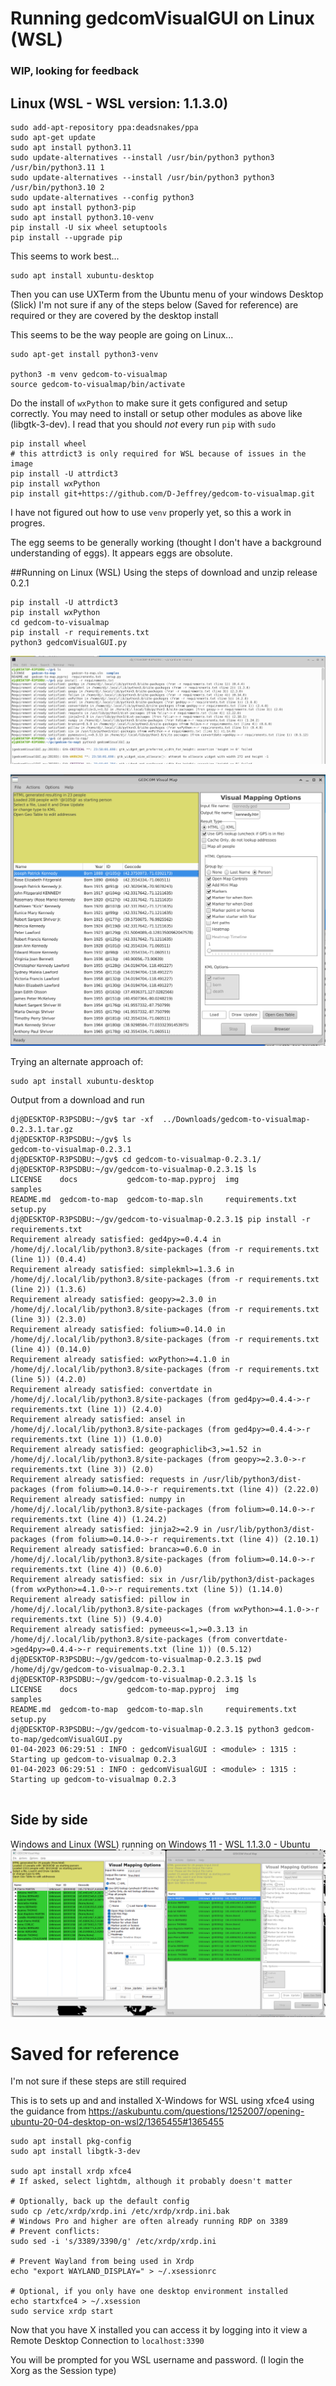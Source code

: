 
# Running gedcomVisualGUI on Linux (WSL)

### WIP, looking for feedback


## Linux (WSL - WSL version: 1.1.3.0)
  
```
sudo add-apt-repository ppa:deadsnakes/ppa
sudo apt-get update
sudo apt install python3.11
sudo update-alternatives --install /usr/bin/python3 python3 /usr/bin/python3.11 1
sudo update-alternatives --install /usr/bin/python3 python3 /usr/bin/python3.10 2
sudo update-alternatives --config python3
sudo apt install python3-pip
sudo apt install python3.10-venv
pip install -U six wheel setuptools
pip install --upgrade pip

```


This seems to work best...
```
sudo apt install xubuntu-desktop
```

Then you can use UXTerm from the Ubuntu menu of your windows Desktop (Slick)
I'm not sure if any of the steps below (Saved for reference) are required or they are covered by the desktop install

This seems to be the way people are going on Linux...

```
sudo apt-get install python3-venv

python3 -m venv gedcom-to-visualmap
source gedcom-to-visualmap/bin/activate
```

Do the install of `wxPython` to make sure it gets configured and setup correctly.   You may need to install or setup other
modules as above like (libgtk-3-dev).  I read that you should *not* every run `pip` with `sudo`

```
pip install wheel
# this attrdict3 is only required for WSL because of issues in the image
pip install -U attrdict3
pip install wxPython
pip install git+https://github.com/D-Jeffrey/gedcom-to-visualmap.git
```

I have not figured out how to use `venv` properly yet, so this a work in progres.

The egg seems to be generally working (thought I don't have a background understanding of eggs).  It appears eggs are obsolute.


##Running on Linux (WSL)
Using the steps of download and unzip release 0.2.1
```
pip install -U attrdict3
pip install wxPython
cd gedcom-to-visualmap
pip install -r requirements.txt
python3 gedcomVisualGUI.py 
```

![img](img/WSL-2023-04-01-bash.png)

![img](img/WSL-2023-03-31.png)


Trying an alternate approach of:

```
sudo apt install xubuntu-desktop

```

Output from a download and run
```
dj@DESKTOP-R3PSDBU:~/gv$ tar -xf  ../Downloads/gedcom-to-visualmap-0.2.3.1.tar.gz 
dj@DESKTOP-R3PSDBU:~/gv$ ls
gedcom-to-visualmap-0.2.3.1
dj@DESKTOP-R3PSDBU:~/gv$ cd gedcom-to-visualmap-0.2.3.1/
dj@DESKTOP-R3PSDBU:~/gv/gedcom-to-visualmap-0.2.3.1$ ls
LICENSE    docs           gedcom-to-map.pyproj  img               samples
README.md  gedcom-to-map  gedcom-to-map.sln     requirements.txt  setup.py
dj@DESKTOP-R3PSDBU:~/gv/gedcom-to-visualmap-0.2.3.1$ pip install -r requirements.txt 
Requirement already satisfied: ged4py>=0.4.4 in /home/dj/.local/lib/python3.8/site-packages (from -r requirements.txt (line 1)) (0.4.4)
Requirement already satisfied: simplekml>=1.3.6 in /home/dj/.local/lib/python3.8/site-packages (from -r requirements.txt (line 2)) (1.3.6)
Requirement already satisfied: geopy>=2.3.0 in /home/dj/.local/lib/python3.8/site-packages (from -r requirements.txt (line 3)) (2.3.0)
Requirement already satisfied: folium>=0.14.0 in /home/dj/.local/lib/python3.8/site-packages (from -r requirements.txt (line 4)) (0.14.0)
Requirement already satisfied: wxPython>=4.1.0 in /home/dj/.local/lib/python3.8/site-packages (from -r requirements.txt (line 5)) (4.2.0)
Requirement already satisfied: convertdate in /home/dj/.local/lib/python3.8/site-packages (from ged4py>=0.4.4->-r requirements.txt (line 1)) (2.4.0)
Requirement already satisfied: ansel in /home/dj/.local/lib/python3.8/site-packages (from ged4py>=0.4.4->-r requirements.txt (line 1)) (1.0.0)
Requirement already satisfied: geographiclib<3,>=1.52 in /home/dj/.local/lib/python3.8/site-packages (from geopy>=2.3.0->-r requirements.txt (line 3)) (2.0)
Requirement already satisfied: requests in /usr/lib/python3/dist-packages (from folium>=0.14.0->-r requirements.txt (line 4)) (2.22.0)
Requirement already satisfied: numpy in /home/dj/.local/lib/python3.8/site-packages (from folium>=0.14.0->-r requirements.txt (line 4)) (1.24.2)
Requirement already satisfied: jinja2>=2.9 in /usr/lib/python3/dist-packages (from folium>=0.14.0->-r requirements.txt (line 4)) (2.10.1)
Requirement already satisfied: branca>=0.6.0 in /home/dj/.local/lib/python3.8/site-packages (from folium>=0.14.0->-r requirements.txt (line 4)) (0.6.0)
Requirement already satisfied: six in /usr/lib/python3/dist-packages (from wxPython>=4.1.0->-r requirements.txt (line 5)) (1.14.0)
Requirement already satisfied: pillow in /home/dj/.local/lib/python3.8/site-packages (from wxPython>=4.1.0->-r requirements.txt (line 5)) (9.4.0)
Requirement already satisfied: pymeeus<=1,>=0.3.13 in /home/dj/.local/lib/python3.8/site-packages (from convertdate->ged4py>=0.4.4->-r requirements.txt (line 1)) (0.5.12)
dj@DESKTOP-R3PSDBU:~/gv/gedcom-to-visualmap-0.2.3.1$ pwd
/home/dj/gv/gedcom-to-visualmap-0.2.3.1
dj@DESKTOP-R3PSDBU:~/gv/gedcom-to-visualmap-0.2.3.1$ ls
LICENSE    docs           gedcom-to-map.pyproj  img               samples
README.md  gedcom-to-map  gedcom-to-map.sln     requirements.txt  setup.py
dj@DESKTOP-R3PSDBU:~/gv/gedcom-to-visualmap-0.2.3.1$ python3 gedcom-to-map/gedcomVisualGUI.py 
01-04-2023 06:29:51 : INFO : gedcomVisualGUI : <module> : 1315 : Starting up gedcom-to-visualmap 0.2.3
01-04-2023 06:29:51 : INFO : gedcomVisualGUI : <module> : 1315 : Starting up gedcom-to-visualmap 0.2.3


```

## Side by side
Windows and Linux (WSL) running on Windows 11 - WSL 1.1.3.0 - Ubuntu 
![img](img/Windows+wsl.png)


# Saved for reference

I'm not sure if these steps are still required

This is to sets up and and installed X-Windows for WSL using xfce4 using the 
guidance from https://askubuntu.com/questions/1252007/opening-ubuntu-20-04-desktop-on-wsl2/1365455#1365455

```
sudo apt install pkg-config
sudo apt install libgtk-3-dev 

sudo apt install xrdp xfce4
# If asked, select lightdm, although it probably doesn't matter

# Optionally, back up the default config
sudo cp /etc/xrdp/xrdp.ini /etc/xrdp/xrdp.ini.bak
# Windows Pro and higher are often already running RDP on 3389
# Prevent conflicts:
sudo sed -i 's/3389/3390/g' /etc/xrdp/xrdp.ini

# Prevent Wayland from being used in Xrdp
echo "export WAYLAND_DISPLAY=" > ~/.xsessionrc

# Optional, if you only have one desktop environment installed
echo startxfce4 > ~/.xsession 
sudo service xrdp start

```
Now that you have X installed you can access it by logging into it view a Remote Desktop Connection to `localhost:3390`

You will be prompted for you WSL username and password.  (I login the Xorg as the Session type)

